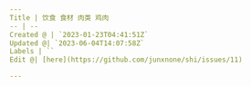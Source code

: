 ```yaml
---
Title | 饮食 食材 肉类 鸡肉
-- | --
Created @ | `2023-01-23T04:41:51Z`
Updated @| `2023-06-04T14:07:58Z`
Labels | ``
Edit @| [here](https://github.com/junxnone/shi/issues/11)

---
```


